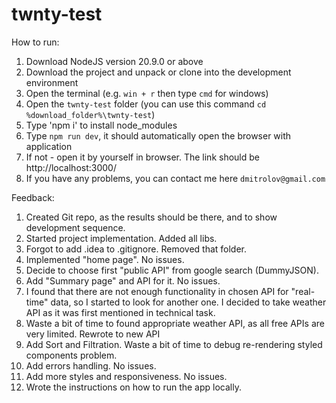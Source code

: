 # twnty-test

How to run:
1. Download NodeJS version 20.9.0 or above
2. Download the project and unpack or clone into the development environment
3. Open the terminal (e.g. `win + r` then type `cmd` for windows)
4. Open the `twnty-test` folder (you can use this command `cd %download_folder%\twnty-test`)
5. Type 'npm i' to install node_modules
6. Type `npm run dev`, it should automatically open the browser with application
7. If not - open it by yourself in browser. The link should be http://localhost:3000/
8. If you have any problems, you can contact me here `dmitrolov@gmail.com`

Feedback:
1. Created Git repo, as the results should be there, and to show development sequence.
2. Started project implementation. Added all libs.
3. Forgot to add .idea to .gitignore. Removed that folder.
4. Implemented "home page". No issues.
5. Decide to choose first "public API" from google search (DummyJSON). 
6. Add "Summary page" and API for it. No issues.
7. I found that there are not enough functionality in chosen API for "real-time" data, so I started to look for another one. I decided to take weather API as it was first mentioned in technical task.
8. Waste a bit of time to found appropriate weather API, as all free APIs are very limited. Rewrote to new API
9. Add Sort and Filtration. Waste a bit of time to debug re-rendering styled components problem.
10. Add errors handling. No issues.
11. Add more styles and responsiveness. No issues.
12. Wrote the instructions on how to run the app locally.
